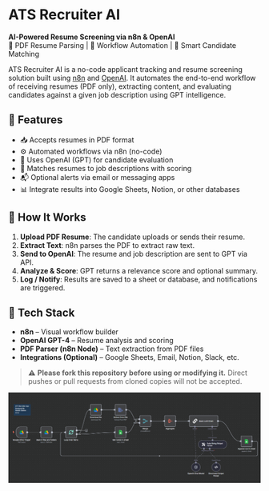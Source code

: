 # ATS Recruiter AI

**AI-Powered Resume Screening via n8n & OpenAI**  
📄 PDF Resume Parsing | 🔁 Workflow Automation | 🎯 Smart Candidate Matching

ATS Recruiter AI is a no-code applicant tracking and resume screening solution built using [n8n](https://n8n.io/) and [OpenAI](https://platform.openai.com/). It automates the end-to-end workflow of receiving resumes (PDF only), extracting content, and evaluating candidates against a given job description using GPT intelligence.

## 🚀 Features

- 📥 Accepts resumes in PDF format
- ⚙️ Automated workflows via n8n (no-code)
- 🧠 Uses OpenAI (GPT) for candidate evaluation
- 🎯 Matches resumes to job descriptions with scoring
- 📬 Optional alerts via email or messaging apps
- 📊 Integrate results into Google Sheets, Notion, or other databases

## 📌 How It Works

1. **Upload PDF Resume**: The candidate uploads or sends their resume.
2. **Extract Text**: n8n parses the PDF to extract raw text.
3. **Send to OpenAI**: The resume and job description are sent to GPT via API.
4. **Analyze & Score**: GPT returns a relevance score and optional summary.
5. **Log / Notify**: Results are saved to a sheet or database, and notifications are triggered.

## 🧩 Tech Stack

- **n8n** – Visual workflow builder
- **OpenAI GPT-4** – Resume analysis and scoring
- **PDF Parser (n8n Node)** – Text extraction from PDF files
- **Integrations (Optional)** – Google Sheets, Email, Notion, Slack, etc.

> ⚠️ **Please fork this repository before using or modifying it.**
> Direct pushes or pull requests from cloned copies will not be accepted.


![ATS Recruiter AI Demo](./screenshot.png)
